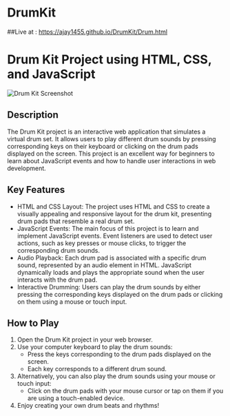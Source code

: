 # DrumKit

##Live at : https://ajay1455.github.io/DrumKit/Drum.html

# Drum Kit Project using HTML, CSS, and JavaScript

![Drum Kit Screenshot](https://i.postimg.cc/Kc50GcD5/Screenshot-658.png)

## Description

The Drum Kit project is an interactive web application that simulates a virtual drum set. It allows users to play different drum sounds by pressing corresponding keys on their keyboard or clicking on the drum pads displayed on the screen. This project is an excellent way for beginners to learn about JavaScript events and how to handle user interactions in web development.

## Key Features

- HTML and CSS Layout: The project uses HTML and CSS to create a visually appealing and responsive layout for the drum kit, presenting drum pads that resemble a real drum set.
- JavaScript Events: The main focus of this project is to learn and implement JavaScript events. Event listeners are used to detect user actions, such as key presses or mouse clicks, to trigger the corresponding drum sounds.
- Audio Playback: Each drum pad is associated with a specific drum sound, represented by an audio element in HTML. JavaScript dynamically loads and plays the appropriate sound when the user interacts with the drum pad.
- Interactive Drumming: Users can play the drum sounds by either pressing the corresponding keys displayed on the drum pads or clicking on them using a mouse or touch input.

## How to Play

1. Open the Drum Kit project in your web browser.
2. Use your computer keyboard to play the drum sounds:
   - Press the keys corresponding to the drum pads displayed on the screen.
   - Each key corresponds to a different drum sound.
3. Alternatively, you can also play the drum sounds using your mouse or touch input:
   - Click on the drum pads with your mouse cursor or tap on them if you are using a touch-enabled device.
4. Enjoy creating your own drum beats and rhythms!
